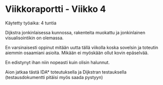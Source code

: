 # Viikkoraportti - Viikko 4

Käytetty työaika: 4 tuntia

Dijkstra jonkinlaisessa kunnossa, rakenteita muokattu ja jonkinlainen visualisointikin on olemassa.

En varsinaisesti oppinut mitään uutta tällä viikolla koska sovelsin ja toteutin aiemmin osaamiani asioita. Mikään ei myöskään ollut kovin epäselvää. 

En edistynyt ihan niin nopeasti kuin olisin halunnut.

Aion jatkaa tästä IDA* toteutuksella ja Dijkstran testauksella (testausdokumentti pitäisi myös saada pystyyn)

